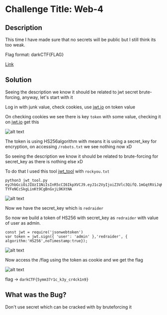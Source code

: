 # Challenge Title: Web-4

## Description
This time I have made sure that no secrets will be public but I still think its too weak.

Flag format: darkCTF{FLAG}

[Link](http://web4.darkarmy.xyz/)

## Solution

Seeing the description we know it should be related to jwt secret brute-forcing, anyway, let's start with it

Log in with junk value, check cookies, use [jwt.io](http://jwt.io) on token value 

On checking cookies we see there is key `token` with some value, checking it on [jwt.io]() get this

![alt text](https://github.com/karma9874/CTF-Writeups/blob/master/Dark-PreCTF/Images/token4.JPG)

The token is using HS256algorithm with means it is using a secret_key for encryption, on accessing `/robots.txt` we see nothing now xD

So seeing the description we know it should be related to brute-forcing for secret_key as there is nothing else xD

To do that I used  this tool [jwt_tool](https://github.com/ticarpi/jwt_tool) with `rockyou.txt`

```
python3 jwt_tool.py eyJhbGciOiJIUzI1NiIsInR5cCI6IkpXVCJ9.eyJ1c2VyIjoiZ3Vlc3QifQ.1mGqtRViJqKA-TYFeNCcSkgLinKt9CgBnGxjL9KXtNA

```

![alt text](https://github.com/karma9874/CTF-Writeups/blob/master/Dark-PreCTF/Images/bf.JPG)

Now we have the secret_key which is `redraider`

So now we build a token of HS256 with secret_key as `redraider` with value of user as admin.

```
const jwt = require('jsonwebtoken')
var token = jwt.sign({ 'user': 'admin' },'redraider', { algorithm:'HS256',noTimestamp:true}); 
```
![alt text](https://github.com/karma9874/CTF-Writeups/blob/master/Dark-PreCTF/Images/node4.JPG)

Now access the /flag using the token as cookie and we get the flag

![alt text](https://github.com/karma9874/CTF-Writeups/blob/master/Dark-PreCTF/Images/flag4.JPG)

flag -> `darkCTF{5ymm37r1c_k3y_cr4ck1n9}`

## What was the Bug?
Don't use secret which can be cracked with by bruteforcing it
